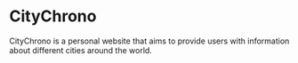 # CityChrono
CityChrono is a personal website that aims to provide users with information about different cities around the world.
